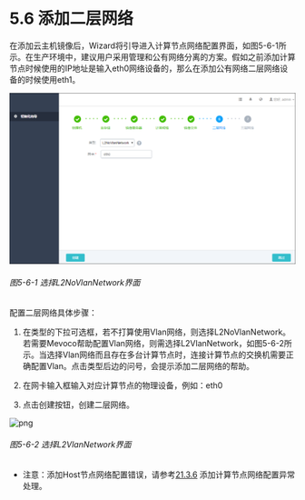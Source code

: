 # 5.6 添加二层网络

在添加云主机镜像后，Wizard将引导进入计算节点网络配置界面，如图5-6-1所示。在生产环境中，建议用户采用管理和公有网络分离的方案。假如之前添加计算节点时候使用的IP地址是输入eth0网络设备的，那么在添加公有网络二层网络设备的时候使用eth1。

![png](../images/5-6-1.png "图5-6-1 选择L2NoVlanNetwork界面")
###### 图5-6-1 选择L2NoVlanNetwork界面   

配置二层网络具体步骤：
1. 在类型的下拉可选框，若不打算使用Vlan网络，则选择L2NoVlanNetwork。若需要Mevoco帮助配置Vlan网络，则需选择L2VlanNetwork，如图5-6-2所示。当选择Vlan网络而且存在多台计算节点时，连接计算节点的交换机需要正确配置Vlan。点击类型后边的问号，会提示添加二层网络的帮助。

2. 在网卡输入框输入对应计算节点的物理设备，例如：eth0

3. 点击创建按钮，创建二层网络。

![png](../images/5-6-2.png "图5-6-2 选择L2VlanNetwork界面")
###### 图5-6-2 选择L2VlanNetwork界面  

* 注意：添加Host节点网络配置错误，请参考[21.3.6](/exception/l2.md) 添加计算节点网络配置异常处理。
